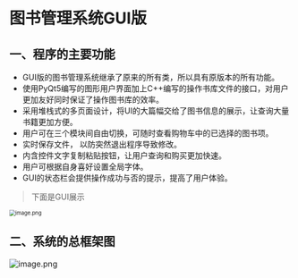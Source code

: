 # 图书管理系统GUI版
## 一、程序的主要功能

- GUI版的图书管理系统继承了原来的所有类，所以具有原版本的所有功能。
- 使用PyQt5编写的图形用户界面加上C++编写的操作书库文件的接口，对用户更加友好同时保证了操作图书库的效率。
- 采用堆栈式的多页面设计，将UI的大篇幅交给了图书信息的展示，让查询大量书籍更加方便。
- 用户可在三个模块间自由切换，可随时查看购物车中的已选择的图书项。
- 实时保存文件， 以防突然退出程序导致修改。
- 内含控件文字复制粘贴按钮，让用户查询和购买更加快速。
- 用户可根据自身喜好设置全局字体。
- GUI的状态栏会提供操作成功与否的提示，提高了用户体验。




> 下面是GUI展示

<img src="https://i.loli.net/2020/07/29/31m75GZn2dWUyuh.png" alt="image.png" style="zoom:67%;" />





## 二、系统的总框架图
![image.png](https://i.loli.net/2020/07/29/RH9TWurJzl1KQXV.png)


























